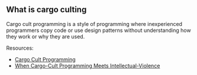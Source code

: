 ## What is cargo culting

Cargo cult programming is a style of programming where inexperienced programmers copy code or use design patterns without understanding how they work or why they are used.

Resources:

- [Cargo Cult Programming](https://wiki.c2.com/?CargoCultProgramming)
- [When Cargo-Cult Programming Meets Intellectual-Violence](https://www.linkedin.com/pulse/when-cargo-cult-programming-meets-%C5%9Fahin-utar/)
